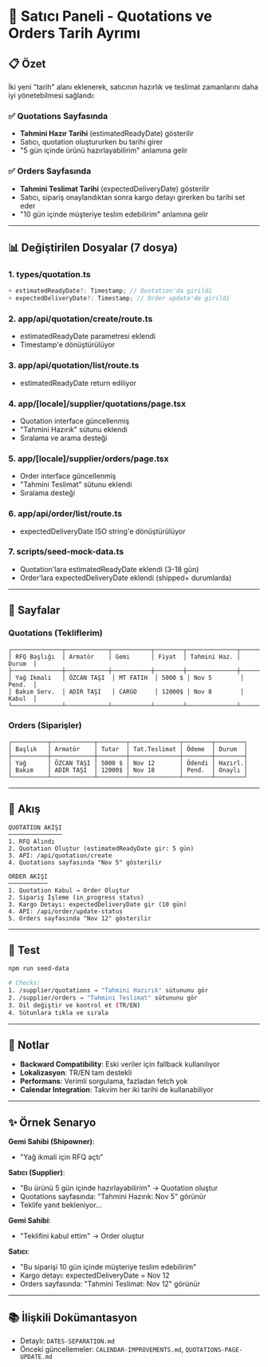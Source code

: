 # 🚀 Satıcı Paneli - Quotations ve Orders Tarih Ayrımı

## 📋 Özet

İki yeni "tarih" alanı eklenerek, satıcının hazırlık ve teslimat zamanlarını daha iyi yönetebilmesi sağlandı:

### ✅ Quotations Sayfasında
- **Tahmini Hazır Tarihi** (estimatedReadyDate) gösterilir
- Satıcı, quotation oluştururken bu tarihi girer
- "5 gün içinde ürünü hazırlayabilirim" anlamına gelir

### ✅ Orders Sayfasında
- **Tahmini Teslimat Tarihi** (expectedDeliveryDate) gösterilir
- Satıcı, sipariş onaylandıktan sonra kargo detayı girerken bu tarihi set eder
- "10 gün içinde müşteriye teslim edebilirim" anlamına gelir

---

## 📊 Değiştirilen Dosyalar (7 dosya)

### 1. **types/quotation.ts**
```typescript
+ estimatedReadyDate?: Timestamp; // Quotation'da girildi
+ expectedDeliveryDate?: Timestamp; // Order update'de girildi
```

### 2. **app/api/quotation/create/route.ts**
- estimatedReadyDate parametresi eklendi
- Timestamp'e dönüştürülüyor

### 3. **app/api/quotation/list/route.ts**
- estimatedReadyDate return ediliyor

### 4. **app/[locale]/supplier/quotations/page.tsx**
- Quotation interface güncellenmiş
- "Tahmini Hazırık" sütunu eklendi
- Sıralama ve arama desteği

### 5. **app/[locale]/supplier/orders/page.tsx**
- Order interface güncellenmiş
- "Tahmini Teslimat" sütunu eklendi
- Sıralama desteği

### 6. **app/api/order/list/route.ts**
- expectedDeliveryDate ISO string'e dönüştürülüyor

### 7. **scripts/seed-mock-data.ts**
- Quotation'lara estimatedReadyDate eklendi (3-18 gün)
- Order'lara expectedDeliveryDate eklendi (shipped+ durumlarda)

---

## 📱 Sayfalar

### Quotations (Tekliflerim)
```
┌──────────────┬────────────┬───────────┬────────┬──────────────┬────────┐
│ RFQ Başlığı  │ Armatör    │ Gemi      │ Fiyat  │ Tahmini Haz. │ Durum  │
├──────────────┼────────────┼───────────┼────────┼──────────────┼────────┤
│ Yağ Ikmali   │ ÖZCAN TAŞI  │ MT FATIH  │ 5000 $ │ Nov 5        │ Pend.  │
│ Bakım Serv.  │ ADIR TAŞI   │ CARGO     │ 12000$ │ Nov 8        │ Kabul  │
└──────────────┴────────────┴───────────┴────────┴──────────────┴────────┘
```

### Orders (Siparişler)
```
┌──────────┬────────────┬────────┬──────────────┬────────┬────────┐
│ Başlık   │ Armatör    │ Tutar  │ Tat.Teslimat │ Ödeme  │ Durum  │
├──────────┼────────────┼────────┼──────────────┼────────┼────────┤
│ Yağ      │ ÖZCAN TAŞI │ 5000 $ │ Nov 12       │ Ödendi │ Hazırl.│
│ Bakım    │ ADIR TAŞI  │ 12000$ │ Nov 18       │ Pend.  │ Onaylı │
└──────────┴────────────┴────────┴──────────────┴────────┴────────┘
```

---

## 🔄 Akış

```
QUOTATION AKIŞI
───────────────
1. RFQ Alındı
2. Quotation Oluştur (estimatedReadyDate gir: 5 gün)
3. API: /api/quotation/create
4. Quotations sayfasında "Nov 5" gösterilir

ORDER AKIŞI  
───────────
1. Quotation Kabul → Order Oluştur
2. Sipariş İşleme (in_progress status)
3. Kargo Detayı: expectedDeliveryDate gir (10 gün)
4. API: /api/order/update-status
5. Orders sayfasında "Nov 12" gösterilir
```

---

## 🧪 Test

```bash
npm run seed-data

# Checks:
1. /supplier/quotations → "Tahmini Hazırık" sütununu gör
2. /supplier/orders → "Tahmini Teslimat" sütununu gör
3. Dil değiştir ve kontrol et (TR/EN)
4. Sütunlara tıkla ve sırala
```

---

## 📌 Notlar

- **Backward Compatibility**: Eski veriler için fallback kullanılıyor
- **Lokalizasyon**: TR/EN tam destekli
- **Performans**: Verimli sorgulama, fazladan fetch yok
- **Calendar Integration**: Takvim her iki tarihi de kullanabiliyor

---

## ✨ Örnek Senaryo

**Gemi Sahibi (Shipowner)**:
- "Yağ ikmali için RFQ açtı"

**Satıcı (Supplier)**:
- "Bu ürünü 5 gün içinde hazırlayabilirim" → Quotation oluştur
- Quotations sayfasında: "Tahmini Hazırık: Nov 5" görünür
- Teklife yanıt bekleniyor...

**Gemi Sahibi**:
- "Teklifini kabul ettim" → Order oluştur

**Satıcı**:
- "Bu siparişi 10 gün içinde müşteriye teslim edebilirim"
- Kargo detayı: expectedDeliveryDate = Nov 12
- Orders sayfasında: "Tahmini Teslimat: Nov 12" görünür

---

## 📚 İlişkili Dokümantasyon

- Detaylı: `DATES-SEPARATION.md`
- Önceki güncellemeler: `CALENDAR-IMPROVEMENTS.md`, `QUOTATIONS-PAGE-UPDATE.md`
